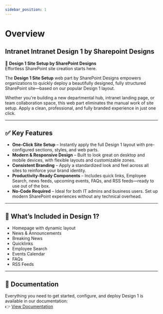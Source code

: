 ```yaml
---
sidebar_position: 1
---
```


# Overview

## Intranet Intranet Design 1 by Sharepoint Designs

🧩 **Design 1 Site Setup by SharePoint Designs**  
Effortless SharePoint site creation starts here.

The **Design 1 Site Setup** web part by SharePoint Designs empowers organizations to quickly deploy a beautifully designed, fully structured SharePoint site—based on our popular Design 1 layout.

Whether you're building a new departmental hub, intranet landing page, or team collaboration space, this web part eliminates the manual work of site setup. Apply a clean, professional, and fully branded experience in just one click.

---

## ✅ Key Features

- **One-Click Site Setup** – Instantly apply the full Design 1 layout with pre-configured sections, styles, and web parts.
- **Modern & Responsive Design** – Built to look great on desktop and mobile devices, with flexible layouts and customizable zones.
- **Consistent Branding** – Apply a standardized look and feel across all sites to reinforce your brand identity.
- **Productivity-Ready Components** – Includes quick links, Employee Search, news feeds, upcoming events, FAQs, and RSS feeds—ready to use out of the box.
- **No-Code Required** – Ideal for both IT admins and business users. Set up modern SharePoint experiences without any technical overhead.

---

## 🚀 What’s Included in Design 1?

- Homepage with dynamic layout
- News & Announcements
- Breaking News
- Quicklinks
- Employee Search
- Events Calendar
- FAQs
- RSS Feeds

---

## 📄 Documentation

Everything you need to get started, configure, and deploy Design 1 is available in our documentation:  
👉 [View Documentation](/documentation/docs/design-1/installation)

